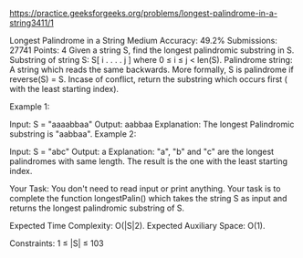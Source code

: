 
https://practice.geeksforgeeks.org/problems/longest-palindrome-in-a-string3411/1

Longest Palindrome in a String 
Medium Accuracy: 49.2% Submissions: 27741 Points: 4
Given a string S, find the longest palindromic substring in S. Substring of string S: S[ i . . . . j ] where 0 ≤ i ≤ j < len(S). Palindrome string: A string which reads the same backwards. More formally, S is palindrome if reverse(S) = S. Incase of conflict, return the substring which occurs first ( with the least starting index).


Example 1:

Input:
S = "aaaabbaa"
Output: aabbaa
Explanation: The longest Palindromic
substring is "aabbaa".
Example 2:

Input: 
S = "abc"
Output: a
Explanation: "a", "b" and "c" are the 
longest palindromes with same length.
The result is the one with the least
starting index.

Your Task:
You don't need to read input or print anything. Your task is to complete the function longestPalin() which takes the string S as input and returns the longest palindromic substring of S.


Expected Time Complexity: O(|S|2).
Expected Auxiliary Space: O(1).


Constraints:
1 ≤ |S| ≤ 103